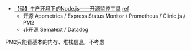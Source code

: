 

* [【译】生产环境下的Node.js——开源监控工具](https://juejin.im/post/5cf4f8bd6fb9a07ef562210c) [ref](https://dev.to/sematext/node-js-open-source-monitoring-tools-440a)
  * 开源 Appmetrics / Express Status Monitor / Prometheus / Clinic.js / PM2
  * 非开源 Sematext / Datadog

PM2只能看基本的内存、堆栈信息，不考虑